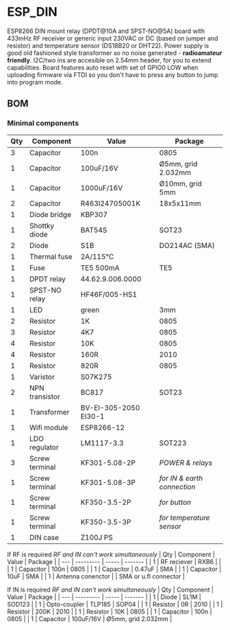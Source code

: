 # ESP_DIN
ESP8266 DIN mount relay (DPDT@10A and SPST-NO@5A) board with 433mHz RF receiver or generic input 230VAC or DC (based on jumper and resistor) and temperature sensor (DS18B20 or DHT22). Power supply is good old fashioned style transformer so no noise generated - **radioamateur friendly**. I2C/two ins are accesible on 2.54mm header, for you to extend capabilities.
Board features auto reset with set of GPIO0 LOW when uploading firmware via FTDI so you don't have to press any button to jump into program mode.

## BOM
### Minimal components

| Qty | Component | Value | Package |
| --- | --------- | ----- | ------- |
| 3 | Capacitor | 100n | 0805 |
| 1 | Capacitor | 100uF/16V |  Ø5mm, grid 2.032mm |
| 1 | Capacitor | 1000uF/16V | Ø10mm, grid 5mm |
| 2 | Capacitor | R463I24705001K | 18x5x11mm |
| 1 | Diode bridge | KBP307 | |
| 1 | Shottky diode | BAT54S | SOT23 |
| 2 | Diode | S1B | DO214AC (SMA) |
| 1 | Thermal fuse | 2A/115°C | |
| 1 | Fuse | TE5 500mA | TE5 |
| 1 | DPDT relay | 44.62.9.006.0000 | |
| 1 | SPST-NO relay | HF46F/005-HS1 | |
| 1 | LED | green | 3mm |
| 2 | Resistor | 1K | 0805 |
| 3 | Resistor | 4K7 | 0805 |
| 4 | Resistor | 10K | 0805 |
| 4 | Resistor | 160R | 2010 |
| 1 | Resistor | 820R | 0805 |
| 1 | Varistor | S07K275 | |
| 2 | NPN transistor | BC817 | SOT23 |
| 1 | Transformer | BV-EI-305-2050 EI30-1 | |
| 1 | Wifi module | ESP8266-12 | |
| 1 | LDO regulator | LM1117-3.3 | SOT223 |
| 3 | Screw terminal | KF301-5.08-2P | *POWER & relays* |
| 1 | Screw terminal | KF301-5.08-3P | *for IN & earth connection* |
| 1 | Screw terminal | KF350-3.5-2P | *for button* |
| 1 | Screw terminal | KF350-3.5-3P | *for temperature sensor* |
| 1 | DIN case | Z100J PS | |

If RF is required *RF and IN can't work simultaneously*
| Qty | Component | Value | Package |
| --- | --------- | ----- | ------- |
| 1 | RF reciever | RXB6 | |
| 1 | Capacitor | 100n | 0805 |
| 1 | Capacitor | 0.47uF | SMA |
| 1 | Capacitor | 10uF | SMA |
| 1 | Antenna conenctor | | SMA or u.fl connector |

If IN is required *RF and IN can't work simultaneously*
| Qty | Component | Value | Package |
| --- | --------- | ----- | ------- |
| 1 | Diode | SL1M | SOD123 |
| 1 | Opto-coupler | TLP185 | SOP04 |
| 1 | Resistor | 0R | 2010 |
| 1 | Resistor | 200K | 2010 |
| 1 | Resistor | 10K | 0805 |
| 1 | Capacitor | 100n | 0805 |
| 1 | Capacitor | 100uF/16V |  Ø5mm, grid 2.032mm |

